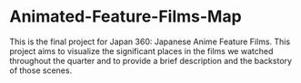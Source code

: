 # Animated-Feature-Films-Map

This is the final project for Japan 360: Japanese Anime Feature Films. This project aims to visualize the significant places in the films we watched throughout the quarter and to provide a brief description and the backstory of those scenes.